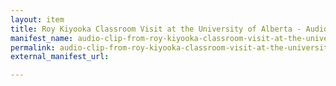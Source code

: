 ```yaml
---
layout: item
title: Roy Kiyooka Classroom Visit at the University of Alberta - Audio
manifest_name: audio-clip-from-roy-kiyooka-classroom-visit-at-the-university-of-alberta-1977-sw153a-b-
permalink: audio-clip-from-roy-kiyooka-classroom-visit-at-the-university-of-alberta-1977-sw153a-b-
external_manifest_url: 

---
```

<!-- Add an essay or interpretive material below this line,
using HTML or markdown.  Do not modify this file above this line -->
